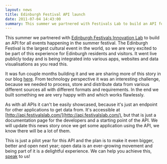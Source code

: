 ```yaml
---
layout: news
title: Edinburgh Festival API launch
date: 2011-07-04 14:43:00
summary: This summer we partnered with Festivals Lab to build an API for all events happening in the summer festival
---
```


This summer we partnered with [Edinburgh Festivals Innovation Lab](http://festivalslab.com/) to build an API for all events happening in the summer festival. The Edinburgh Festival is the largest cultural event in the world, so we are very excited to be part of this experience for Edinburgh residents and visitors. It went live publicly today and is being integrated into various apps, websites and data visualisations as you read this.

It was fun couple months building it and we are sharing more of this story in our blog [here](http://blog.webspecies.co.uk/2011-07-04/building-the-edinburgh-festival-api.html). From technology perspective it was an interesting challenge, because we needed to process, store and distribute data from various different sources all with different formats and requirements. In the end we built something we are very happy with and which works flawlessly.

As with all APIs it can't be easily showcased, because it's just an endpoint for other applications to get data from. It's accessible at [http://api.festivalslab.com/](http://api.festivalslab.com/), but that is just a documentation page for the developers and a starting point of the API. We will update this news story once we get some application using the API, we know there will be a lot of them.

This is just a pilot year for this API and the plan is to make it even bigger, better and open next year; open data is an ever-growing movement and being part of it is a delightful experience. We can help you achieve this, <a href="/contact" class="menu-link">speak</a> to us!
